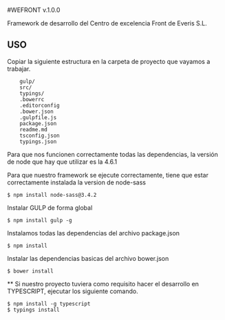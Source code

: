 #WEFRONT v.1.0.0

Framework de desarrollo del Centro de excelencia Front de Everis S.L.

## USO

Copiar la siguiente estructura en la carpeta de proyecto que vayamos a trabajar. 

```
	gulp/
	src/
	typings/
	.bowerrc
	.editorconfig
	.bower.json
	.gulpfile.js
	package.json
	readme.md
	tsconfig.json
	typings.json
```
Para que nos funcionen correctamente todas las dependencias, la versión de node que hay que utilizar es la 4.6.1

Para que nuestro framework se ejecute correctamente, tiene que estar correctamente instalada la version de node-sass
```
$ npm install node-sass@3.4.2
```

Instalar GULP de forma global
````
$ npm install gulp -g
````

Instalamos todas las dependencias del archivo package.json
````
$ npm install
````

Instalar las dependencias basicas del archivo bower.json
```
$ bower install
```

** Si nuestro proyecto tuviera como requisito hacer el desarrollo en TYPESCRIPT, ejecutar los siguiente comando. 
```
$ npm install -g typescript
$ typings install
```

